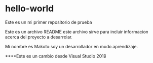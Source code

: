# hello-world
Este es un mi primer repositorio de prueba

Este es un archivo README este archivo sirve para incluir informacion acerca del proyecto a desarrolar.

Mi nombre es Makoto soy un desarrollador en modo aprendizaje.

****Este es un cambio desde Visual Studio 2019
